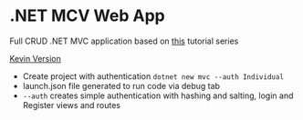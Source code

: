 # .NET MCV Web App

Full CRUD .NET MVC application based on [this](https://youtu.be/HY7tD9IPfac) tutorial series

[Kevin Version](https://github.com/Kevin-CodeCrew/dotnet.mvc.example)

- Create  project with authentication `dotnet new mvc --auth Individual`
- launch.json file generated to run code via debug tab
- `--auth` creates simple authentication with hashing and salting, login and Register views and routes  